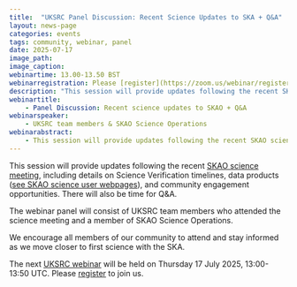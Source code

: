 ```yaml
---
title:  "UKSRC Panel Discussion: Recent Science Updates to SKA + Q&A"
layout: news-page
categories: events
tags: community, webinar, panel
date: 2025-07-17
image_path:
image_caption:
webinartime: 13.00-13.50 BST
webinarregistration: Please [register](https://zoom.us/webinar/register/9817522338653/WN_EEOWAH2oSZiuFoDn4v7e1g) to receive details of how to join the webinar via Zoom
description: "This session will provide updates following the recent SKAO science meeting."
webinartitle: 
    - Panel Discussion: Recent science updates to SKAO + Q&A 
webinarspeaker:
    - UKSRC team members & SKAO Science Operations
webinarabstract:
    - This session will provide updates following the recent SKAO science meeting, including details on Science Verification timelines, data products (see SKAO science user webpages), and community engagement opportunities. There will also be time for Q&A. 
---
```

This session will provide updates following the recent [SKAO science meeting](https://www.skao.int/en/science-users/skao-science-meeting-2025), including details on Science Verification timelines, data products ([see SKAO science user webpages](https://www.skao.int/en/science-users)), and community engagement opportunities. There will also be time for Q&A. 

The webinar panel will consist of UKSRC team members who attended the science meeting and a member of SKAO Science Operations. 

We encourage all members of our community to attend and stay informed as we move closer to first science with the SKA. 

The next [UKSRC webinar](https://www.uksrc.org/webinar-series/) will be held on Thursday 17 July 2025, 13:00-13:50 UTC. Please [register](https://zoom.us/webinar/register/9817522338653/WN_EEOWAH2oSZiuFoDn4v7e1g) to join us.
